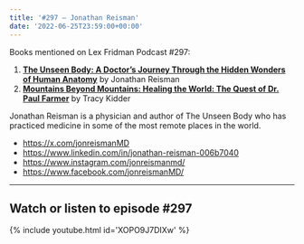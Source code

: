 ```yaml
---
title: '#297 – Jonathan Reisman'
date: '2022-06-25T23:59:00+00:00'
---
```


Books mentioned on Lex Fridman Podcast #297:

1. <b><a href="https://amzn.to/3FBzIOM" target="_blank" rel="sponsored noopener noreferrer">The Unseen Body: A Doctor’s Journey Through the Hidden Wonders of Human Anatomy</a></b> by Jonathan Reisman
2. <b><a href="https://amzn.to/3SiTBSd" target="_blank" rel="sponsored noopener noreferrer">Mountains Beyond Mountains: Healing the World: The Quest of Dr. Paul Farmer</a></b> by Tracy Kidder

Jonathan Reisman is a physician and author of The Unseen Body who has practiced medicine in some of the most remote places in the world.

- <a href="https://x.com/jonreismanMD" target="_blank">https://x.com/jonreismanMD</a>
- <a href="https://www.linkedin.com/in/jonathan-reisman-006b7040" target="_blank">https://www.linkedin.com/in/jonathan-reisman-006b7040</a>
- <a href="https://www.instagram.com/jonreismanmd/" target="_blank">https://www.instagram.com/jonreismanmd/</a>
- <a href="https://www.facebook.com/jonreismanMD/" target="_blank">https://www.facebook.com/jonreismanMD/</a>

- - - - - -

## Watch or listen to episode #297

{% include youtube.html id='XOPO9J7DIXw' %}